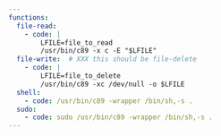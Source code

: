 ```yaml
---
functions:
  file-read:
    - code: |
        LFILE=file_to_read
        /usr/bin/c89 -x c -E "$LFILE"
  file-write:  # XXX this should be file-delete
    - code: |
        LFILE=file_to_delete
        /usr/bin/c89 -xc /dev/null -o $LFILE
  shell:
    - code: /usr/bin/c89 -wrapper /bin/sh,-s .
  sudo:
    - code: sudo /usr/bin/c89 -wrapper /bin/sh,-s .
---
```

